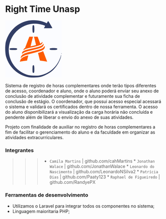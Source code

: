 # Right Time Unasp
![Logo](/imagesReadme/Logo.png "Right Time Logo")

Sistema de registro de horas complementares onde terão tipos diferentes de acesso, coordenador e aluno, onde o aluno poderá enviar seu anexo de conclusão de atividade complementar e futuramente sua ficha de conclusão de estágio. O coordenador, que possui acesso especial acessará o sistema e validará os certificados dentro de nossa ferramenta. O acesso do aluno disponibilizará a visualização da carga horária não concluída e pendente além de liberar o envio do anexo de suas atividades.

Projeto com finalidade de auxiliar no registro de horas complementares a fim de facilitar o gerenciamento do aluno e da faculdade em organizar as atividades extracurriculares.

### Integrantes
>>> * `Camila Martins` <DEV> | github.com/cahMartins
    * `Jonathan Walace` <DEV> | github.com/JonathanWalace
    * `Leonardo do Nascimento` <DEV> | github.com/LeonardoNSilva2
    * `Patrícia Dias` <PO> | github.com/Paaty123
    * `Raphael de Figueiredo` <PO> | github.com/RandyePX
  

### Ferramentas de desenvolvimento
* Utilizamos o Laravel para integrar todos os componentes no sistema;
* Linguagem maioritaria PHP; 

